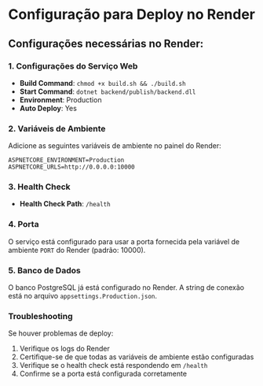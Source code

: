 # Configuração para Deploy no Render

## Configurações necessárias no Render:

### 1. Configurações do Serviço Web
- **Build Command**: `chmod +x build.sh && ./build.sh`
- **Start Command**: `dotnet backend/publish/backend.dll`
- **Environment**: Production
- **Auto Deploy**: Yes

### 2. Variáveis de Ambiente
Adicione as seguintes variáveis de ambiente no painel do Render:

```
ASPNETCORE_ENVIRONMENT=Production
ASPNETCORE_URLS=http://0.0.0.0:10000
```

### 3. Health Check
- **Health Check Path**: `/health`

### 4. Porta
O serviço está configurado para usar a porta fornecida pela variável de ambiente `PORT` do Render (padrão: 10000).

### 5. Banco de Dados
O banco PostgreSQL já está configurado no Render. A string de conexão está no arquivo `appsettings.Production.json`.

### Troubleshooting
Se houver problemas de deploy:
1. Verifique os logs do Render
2. Certifique-se de que todas as variáveis de ambiente estão configuradas
3. Verifique se o health check está respondendo em `/health`
4. Confirme se a porta está configurada corretamente